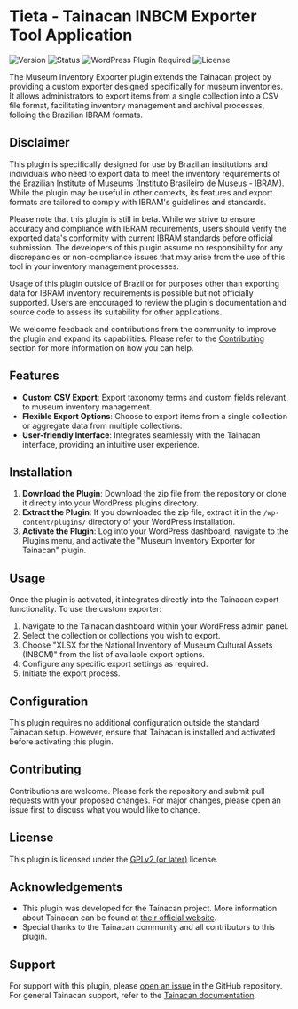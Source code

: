 # Tieta - Tainacan INBCM Exporter Tool Application
![Version](https://img.shields.io/badge/version-beta%200.1-blue.svg)
![Status](https://img.shields.io/badge/status-beta-yellow.svg)
![WordPress Plugin Required](https://img.shields.io/badge/WordPress%20Plugin-Tainacan%20Required-red.svg)
![License](https://img.shields.io/badge/license-GPLv2%20or%20later-blue.svg)

The Museum Inventory Exporter plugin extends the Tainacan project by providing a custom exporter designed specifically for museum inventories. It allows administrators to export items from a single collection into a CSV file format, facilitating inventory management and archival processes, folloing the Brazilian IBRAM formats.

## Disclaimer

This plugin is specifically designed for use by Brazilian institutions and individuals who need to export data to meet the inventory requirements of the Brazilian Institute of Museums (Instituto Brasileiro de Museus - IBRAM). While the plugin may be useful in other contexts, its features and export formats are tailored to comply with IBRAM's guidelines and standards.

Please note that this plugin is still in beta. While we strive to ensure accuracy and compliance with IBRAM requirements, users should verify the exported data's conformity with current IBRAM standards before official submission. The developers of this plugin assume no responsibility for any discrepancies or non-compliance issues that may arise from the use of this tool in your inventory management processes.

Usage of this plugin outside of Brazil or for purposes other than exporting data for IBRAM inventory requirements is possible but not officially supported. Users are encouraged to review the plugin's documentation and source code to assess its suitability for other applications.

We welcome feedback and contributions from the community to improve the plugin and expand its capabilities. Please refer to the [Contributing](#contributing) section for more information on how you can help.


## Features

- **Custom CSV Export**: Export taxonomy terms and custom fields relevant to museum inventory management.
- **Flexible Export Options**: Choose to export items from a single collection or aggregate data from multiple collections.
- **User-friendly Interface**: Integrates seamlessly with the Tainacan interface, providing an intuitive user experience.

## Installation

1. **Download the Plugin**: Download the zip file from the repository or clone it directly into your WordPress plugins directory.
2. **Extract the Plugin**: If you downloaded the zip file, extract it in the `/wp-content/plugins/` directory of your WordPress installation.
3. **Activate the Plugin**: Log into your WordPress dashboard, navigate to the Plugins menu, and activate the "Museum Inventory Exporter for Tainacan" plugin.

## Usage

Once the plugin is activated, it integrates directly into the Tainacan export functionality. To use the custom exporter:

1. Navigate to the Tainacan dashboard within your WordPress admin panel.
2. Select the collection or collections you wish to export.
3. Choose "XLSX for the National Inventory of Museum Cultural Assets (INBCM)" from the list of available export options.
4. Configure any specific export settings as required.
5. Initiate the export process.

## Configuration

This plugin requires no additional configuration outside the standard Tainacan setup. However, ensure that Tainacan is installed and activated before activating this plugin.

## Contributing

Contributions are welcome. Please fork the repository and submit pull requests with your proposed changes. For major changes, please open an issue first to discuss what you would like to change.

## License

This plugin is licensed under the [GPLv2 (or later)](https://www.gnu.org/licenses/old-licenses/gpl-2.0.html) license.

## Acknowledgements

- This plugin was developed for the Tainacan project. More information about Tainacan can be found at [their official website](https://tainacan.org/).
- Special thanks to the Tainacan community and all contributors to this plugin.

## Support

For support with this plugin, please [open an issue](link-to-your-repo/issues) in the GitHub repository. For general Tainacan support, refer to the [Tainacan documentation](https://tainacan.org/documentacao/).

